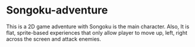# Songoku-adventure
This is a 2D game adventure with Songoku is the main character. Also, It is flat, sprite-based experiences that only allow player to move up, left, right across the screen and attack enemies. 
